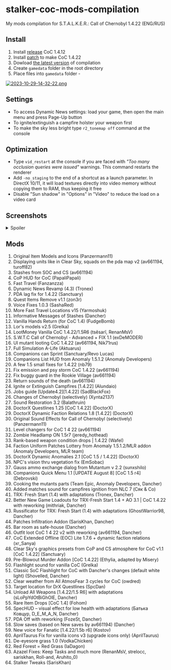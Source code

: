 # stalker-coc-mods-compilation
My mods compilation for S.T.A.L.K.E.R.: Call of Chernobyl 1.4.22 (ENG/RUS)

Install
---
1. Install [release](https://www.moddb.com/mods/call-of-chernobyl/downloads/call-of-chernobyl-1412-full) CoC 1.4.12
2. Install [patch](https://www.moddb.com/mods/call-of-chernobyl/downloads/coc-1422-patch) to make CoC 1.4.22
3. Dowload [the latest version](https://github.com/dancher743/stalker-coc-mods-compilation/releases/latest) of compilation
4. Create `gamedata` folder in the root directory
5. Place files into `gamedata` folder -

[![2023-10-29-14-32-22.png](https://i.postimg.cc/fTcfVVYX/2023-10-29-14-32-22.png)](https://postimg.cc/sv2h8D6D)

Settings
---
* To access Dynamic News settings: load your game, then open the main menu and press Page-Up button
* To ignite/extinguish a campfire holster your weapon first
* To make the sky less bright type `r2_tonemap off` command at the console

Optimization
---
* Type `vid_restart` at the console if you are faced with _"Too many occlusion queries were issued"_ warnings. This command restarts the renderer
* Add `-no_staging` to the end of a shortcut as a launch parameter. In DirectX 10/11, it will load textures directly into video memory without copying them to RAM, thus keeping it free
* Disable "Sun shadow" in "Options" in "Video" to reduce the load on a video card

Screenshots
---
<details>
<summary>Spoiler</summary>

[![1.jpg](https://i.postimg.cc/R0VBJvdW/1.jpg)](https://postimg.cc/9DSSv5v2)
[![2.jpg](https://i.postimg.cc/MHR2JH6F/2.jpg)](https://postimg.cc/7JxQgxT3)
[![3.jpg](https://i.postimg.cc/y6SzZQmy/3.jpg)](https://postimg.cc/CdYty46R)
[![4.jpg](https://i.postimg.cc/J4VCcNKV/4.jpg)](https://postimg.cc/8sHYTrqt)
[![5.jpg](https://i.postimg.cc/DZRkNLTG/5.jpg)](https://postimg.cc/FdbBdf1F)
[![6.jpg](https://i.postimg.cc/765rXXpD/6.jpg)](https://postimg.cc/bDf5w0yF)
[![7.jpg](https://i.postimg.cc/Gp71k6gq/7.jpg)](https://postimg.cc/bGtMPVht)
[![8.jpg](https://i.postimg.cc/QdjLvjRf/8.jpg)](https://postimg.cc/fJqg9QWd)
[![9.jpg](https://i.postimg.cc/rF1XhDYd/9.jpg)](https://postimg.cc/zVGcvGN5)

</details>

Mods
---
1. Original Item Models and Icons (Panzermann11)
2. Displaying units like in Clear Sky, squads on the pda map v2 (av661194, turoff82)
3. Stashes from SOC and CS (av661194)
4. CoP HUD for CoC (PapaliPapali)
5. Fast Travel (Fanzanzza)
6. Dynamic News Revamp (4.3) (Tronex)
7. PDA lag fix for 1.4.22 (Sanctuary)
8. Quest Items Remove v1.1 (zon3r)
9. Voice Fixes 1.0.3 (SashaRed)
10. More Fast Travel Locations v15 (Yarmoshuk)
11. Informative Messages of Stashes (Dancher)
12. Vanilla Hands Return (for CoC 1.4) (FudgeBomb)
13. Lor's models v2.5 (Grelka)
14. LootMoney Vanilla CoC 1.4.22/1.5R6 (tsěsarĭ, RenanMsV)
15. S.W.T.C Call of Chernobyl - Advanced + FIX 1.1 (exDeMODER)
16. UI mutant looting CoC 1.4.22 (av661194, Nik71rus)
17. Full Simulation A-Life (Aktuarus)
18. Companions can Sprint (Sanctuary/Revo Lucas)
19. Companions List HUD from Anomaly 1.5.1.2 (Anomaly Developers)
20. A few 1.5 small fixes for 1.4.22 (nb79)
21. Fix emission and psy storm CoC 1.4.22 (av661194)
22. Fix buggy guard in the Rookie Village (av661194)
23. Return sounds of the death (av661194)
24. Ignite or Extinguish Campfires [1.4.22] (Alundaio)
25. Jobs guide [Update4.2][1.4.22] (SadBlackFox)
26. Changes of Chernobyl (selectively) (Xynta2137)
27. Sound Restoration 3.2 (Balathruin)
28. DoctorX Questlines 1.25 [CoC 1.4.22] (DoctorX)
29. DoctorX Dynamic Faction Relations 1.8 [1.4.22] (DoctorX)
30. Original Sound Effects for Call of Chernobyl (selectively) (Panzermann11)
31. Level changers for CoC 1 4 22 (av661194)
32. Zombie Headlamp ON 1.5r7 (jeredy_hothead)
33. Rank-based weapon condition drops | 1.4.22 (Wafel)
34. Faction Uniform Patches Lottery from Anomaly 1.5.1.2/MLR addon (Anomaly Developers, MLR team)
35. DoctorX Dynamic Anomalies 2.1 [CoC 1.5 / 1.4.22] (DoctorX)
36. NPC's vision thru vegetation fix (EmSobac)
37. Gauss ammo exchange dialog from Mutantum v 2.2 (sunxshilo)
38. Companions Quick Menu 1.1 [UPDATE August 8] [CoC 1.5 r4] (Debrovski)
39. Cooking the mutants parts (Team Epic, Anomaly Developers, Dancher)
40. Added matches sound for campfires ignition from NLC 7 (Сяк & Co)
41. TRX: Fresh Start (1.4) with adaptations (Tronex, Dancher)
42. Better New Game Loadouts for TRX-Fresh Start 1.4 + AO 3.1 | CoC 1.4.22 with reworking (mithriak, Dancher)
43. Russificator for TRX: Fresh Start (1.4) with adaptations (GhostWarrior98, Dancher)
44. Patches Infiltration Addon (SarisKhan, Dancher)
45. Bar room as safe-house (Dancher)
46. Outfit loot CoC 1 4 22 v2 with reworking (av661194, Dancher)
47. CoC Extended Offline (EOC) Lite 1.7.6 + dynamic faction relations (xr_Sanya)
48. Clear Sky's graphics presets from CoP and CS atmosphere for CoC v1.1 [CoC 1.4.22] (Sanctuary)
49. Pre-Blowout Murder Addon [CoC 1.4.22] (Ethylia, adapted by Misery)
50. Flashlight sound for vanilla CoC (Grelka)
51. Classic SoC Flashlight for CoC with Dancher's changes (default white light) (Shovelled, Dancher)
52. Clear weather from All AtmosFear 3 cycles for CoC (owdred)
53. Target location for DrX Questlines (SpcDan)
54. Unload All Weapons [1.4.22/1.5 R6] with adaptations (sLoPpYdOtBiGhOlE, Dancher)
55. Rare Item Drops [CoC 1.4] (Fohom)
56. SpecHUD – visual effect for low health with adaptations (Батька Ковцур, D_E_M_A_N, Dancher)
57. PDA Off with reworking (FozeSt, Dancher)
58. Slow saves (based on New saves by av661194) (Dancher)
59. New voice for Fanatic [1.4.22/1.5b r6] (Kostov)
60. AprilTaurus Fix for vanilla icons v3 (upgrade icons only) (AprilTaurus)
61. De-eyesore grass 1.0 (VodkaChicken)
62. Red Forest = Red Grass (IaDagon)
63. Azazel Fixes: Keep Tasks and much more (RenanMsV, strelocc, sariskhan, Roll-and, Aruhito_0)
64. Stalker Tweaks (SarisKhan)
